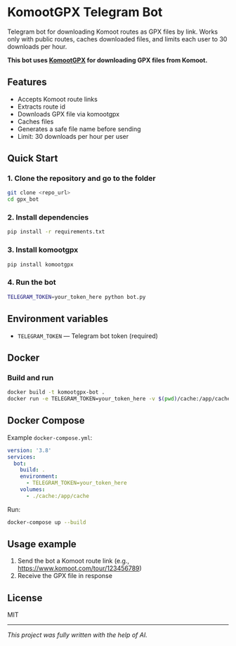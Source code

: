# KomootGPX Telegram Bot

Telegram bot for downloading Komoot routes as GPX files by link. Works only with public routes, caches downloaded files, and limits each user to 30 downloads per hour.

**This bot uses [KomootGPX](https://github.com/timschneeb/KomootGPX) for downloading GPX files from Komoot.**

## Features
- Accepts Komoot route links
- Extracts route id
- Downloads GPX file via komootgpx
- Caches files
- Generates a safe file name before sending
- Limit: 30 downloads per hour per user

## Quick Start

### 1. Clone the repository and go to the folder
```bash
git clone <repo_url>
cd gpx_bot
```

### 2. Install dependencies
```bash
pip install -r requirements.txt
```

### 3. Install komootgpx
```bash
pip install komootgpx
```

### 4. Run the bot
```bash
TELEGRAM_TOKEN=your_token_here python bot.py
```

## Environment variables
- `TELEGRAM_TOKEN` — Telegram bot token (required)

## Docker

### Build and run
```bash
docker build -t komootgpx-bot .
docker run -e TELEGRAM_TOKEN=your_token_here -v $(pwd)/cache:/app/cache komootgpx-bot
```

## Docker Compose

Example `docker-compose.yml`:
```yaml
version: '3.8'
services:
  bot:
    build: .
    environment:
      - TELEGRAM_TOKEN=your_token_here
    volumes:
      - ./cache:/app/cache
```

Run:
```bash
docker-compose up --build
```

## Usage example
1. Send the bot a Komoot route link (e.g., https://www.komoot.com/tour/123456789)
2. Receive the GPX file in response

## License
MIT

---

*This project was fully written with the help of AI.* 